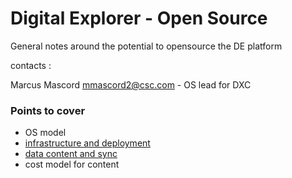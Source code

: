 # Digital Explorer - Open Source

General notes around the potential to opensource the DE platform


contacts : 

Marcus Mascord <mmascord2@csc.com> - OS lead for DXC

### Points to cover

- OS model
- [infrastructure and deployment](Infrarequirements.md)
- [data content and sync](Dataset.md)
- cost model for content






